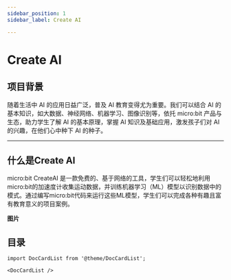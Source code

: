 ```yaml
---
sidebar_position: 1
sidebar_label: Create AI 

---
```

# Create AI 

## 项目背景

随着生活中 AI 的应用日益广泛，普及 AI 教育变得尤为重要。我们可以结合 AI 的基本知识，如大数据、神经网络、机器学习、图像识别等，依托 micro:bit 产品与生态，助力学生了解 AI 的基本原理，掌握 AI 知识及基础应用，激发孩子们对 AI 的兴趣，在他们心中种下 AI 的种子。

___
## 什么是Create AI
micro:bit CreateAI 是一款免费的、基于网络的工具，学生们可以轻松地利用micro:bit的加速度计收集运动数据，并训练机器学习（ML）模型以识别数据中的模式。通过编写micro:bit代码来运行这些ML模型，学生们可以完成各种有趣且富有教育意义的项目案例。

**图片**

## 目录

```mdx-code-block
import DocCardList from '@theme/DocCardList';

<DocCardList />
```
